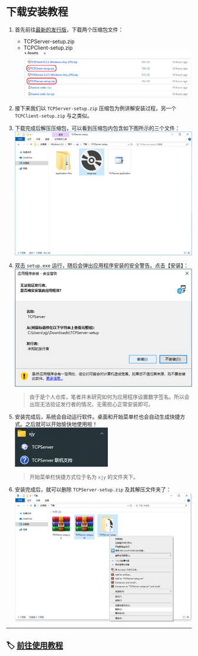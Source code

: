 # 下载安装教程

1. 首先前往[最新的发行版](../../releases/latest)，下载两个压缩包文件：

    * TCPServer-setup.zip
    * TCPClient-setup.zip
    ![download](./images/DownloadTutorial/1-Download.png)

2. 接下来我们以 `TCPServer-setup.zip` 压缩包为例讲解安装过程，另一个 `TCPClient-setup.zip` 与之类似。
3. 下载完成后解压压缩包，可以看到压缩包内包含如下图所示的三个文件：<br>![Decompression](./images/DownloadTutorial/2-Decompression.PNG)
4. 双击 `setup.exe` 运行，随后会弹出应用程序安装的安全警告。点击【安装】：<br>![InstallationWarning](./images/DownloadTutorial/3-InstallationWarning.PNG)

    > 由于是个人仓库，笔者并未研究如何为应用程序设置数字签名。所以会出现无法验证发行者的情况，无需担心正常安装即可。

5. 安装完成后，系统会自动运行软件。桌面和开始菜单栏也会自动生成快捷方式。之后就可以开始愉快地使用啦！<br>![StartMenuBar](./images/DownloadTutorial/4-StartMenuBar.PNG)

    > 开始菜单栏快捷方式位于名为 `xjy` 的文件夹下。

6. 安装完成后，就可以删除 `TCPServer-setup.zip` 及其解压文件夹了：<br>![Delete](./images/DownloadTutorial/5-Delete.PNG)

---

## 🏷️ [前往使用教程](./README.md)